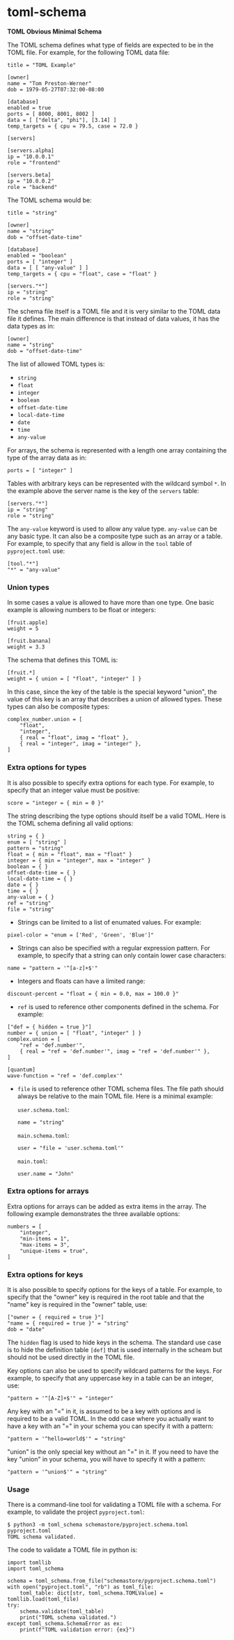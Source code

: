 # toml-schema
**TOML Obvious Minimal Schema**

The TOML schema defines what type of fields are expected to be in the TOML file.
For example, for the following TOML data file:
```
title = "TOML Example"

[owner]
name = "Tom Preston-Werner"
dob = 1979-05-27T07:32:00-08:00

[database]
enabled = true
ports = [ 8000, 8001, 8002 ]
data = [ ["delta", "phi"], [3.14] ]
temp_targets = { cpu = 79.5, case = 72.0 }

[servers]

[servers.alpha]
ip = "10.0.0.1"
role = "frontend"

[servers.beta]
ip = "10.0.0.2"
role = "backend"
```
The TOML schema would be:
```
title = "string"

[owner]
name = "string"
dob = "offset-date-time"

[database]
enabled = "boolean"
ports = [ "integer" ]
data = [ [ "any-value" ] ]
temp_targets = { cpu = "float", case = "float" }

[servers."*"]
ip = "string"
role = "string"
```

The schema file itself is a TOML file and it is very similar to the TOML data file it defines.
The main difference is that instead of data values, it has the data types as in:
```
[owner]
name = "string"
dob = "offset-date-time"
```
The list of allowed TOML types is:

* `string`
* `float`
* `integer`
* `boolean`
* `offset-date-time`
* `local-date-time`
* `date`
* `time`
* `any-value`

For arrays, the schema is represented with a length one array containing the type of the array data as in:
```
ports = [ "integer" ]
```

Tables with arbitrary keys can be represented with the wildcard symbol `*`.
In the example above the server name is the key of the `servers` table:
```
[servers."*"]
ip = "string"
role = "string"
```
The `any-value` keyword is used to allow any value type.
`any-value` can be any basic type.
It can also be a composite type such as an array or a table.
For example, to specify that any field is allow in the `tool` table of `pyproject.toml` use:
```
[tool."*"]
"*" = "any-value"
```

### Union types

In some cases a value is allowed to have more than one type.
One basic example is allowing numbers to be float or integers:
```
[fruit.apple]
weight = 5

[fruit.banana]
weight = 3.3
```

The schema that defines this TOML is:
```
[fruit.*]
weight = { union = [ "float", "integer" ] }
```
In this case, since the key of the table is the special keyword "union",
the value of this key is an array that describes a union of allowed types.
These types can also be composite types:
```
complex_number.union = [
    "float",
    "integer",
    { real = "float", imag = "float" },
    { real = "integer", imag = "integer" },
]
```

### Extra options for types

It is also possible to specify extra options for each type.
For example, to specify that an integer value must be positive:
```
score = "integer = { min = 0 }"
```
The string describing the type options should itself be a valid TOML.
Here is the TOML schema defining all valid options:
```
string = { }
enum = [ "string" ]
pattern = "string"
float = { min = "float", max = "float" }
integer = { min = "integer", max = "integer" }
boolean = { }
offset-date-time = { }
local-date-time = { }
date = { }
time = { }
any-value = { }
ref = "string"
file = "string"
```

- Strings can be limited to a list of enumated values. For example:
```
pixel-color = "enum = ['Red', 'Green', 'Blue']"
```

- Strings can also be specified with a regular expression pattern. For example, to specify that a string can only contain lower case characters:
```
name = "pattern = '^[a-z]+$'"
```

- Integers and floats can have a limited range:
```
discount-percent = "float = { min = 0.0, max = 100.0 }"
```

- `ref` is used to reference other components defined in the schema. For example:
```
["def = { hidden = true }"]
number = { union = [ "float", "integer" ] }
complex.union = [
    "ref = 'def.number'",
    { real = "ref = 'def.number'", imag = "ref = 'def.number'" },
]

[quantum]
wave-function = "ref = 'def.complex'"
```

- `file` is used to reference other TOML schema files. The file path should always be relative to the main TOML file. Here is a minimal example:

    `user.schema.toml`:
    ```
    name = "string"
    ```

    `main.schema.toml`:
    ```
    user = "file = 'user.schema.toml'"
    ```

    `main.toml`:
    ```
    user.name = "John"
    ```

### Extra options for arrays

Extra options for arrays can be added as extra items in the array. The following example demonstrates the three available options:
```
numbers = [
    "integer",
    "min-items = 1",
    "max-items = 3",
    "unique-items = true",
]
```

### Extra options for keys

It is also possible to specify options for the keys of a table. For example, to specify that the "owner" key is required in the root table and that the "name" key is required in the "owner" table, use:
```
["owner = { required = true }"]
"name = { required = true }" = "string"
dob = "date"
```

The `hidden` flag is used to hide keys in the schema. The standard use case is to hide the definition table `[def]` that is used internally in the scheam but should not be used directly in the TOML file.

Key options can also be used to specify wildcard patterns for the keys. For example, to specify that any uppercase key in a table can be an integer, use:
```
"pattern = '^[A-Z]+$'" = "integer"
```

Any key with an "=" in it, is assumed to be a key with options and is required to be a valid TOML. In the odd case where you actually want to have a key with an "=" in your schema you can specify it with a pattern:
```
"pattern = '^hello=world$'" = "string"
```

"union" is the only special key without an "=" in it.
If you need to have the key "union" in your schema, you will have to specify it with a pattern:
```
"pattern = '^union$'" = "string"
```

### Usage

There is a command-line tool for validating a TOML file with a schema.
For example, to validate the project `pyproject.toml`:
```
$ python3 -m toml_schema schemastore/pyproject.schema.toml pyproject.toml
TOML schema validated.
```

The code to validate a TOML file in python is:
```
import tomllib
import toml_schema

schema = toml_schema.from_file("schemastore/pyproject.schema.toml")
with open("pyproject.toml", "rb") as toml_file:
    toml_table: dict[str, toml_schema.TOMLValue] = tomllib.load(toml_file)
try:
    schema.validate(toml_table)
    print("TOML schema validated.")
except toml_schema.SchemaError as ex:
    print(f"TOML validation error: {ex}")
```
